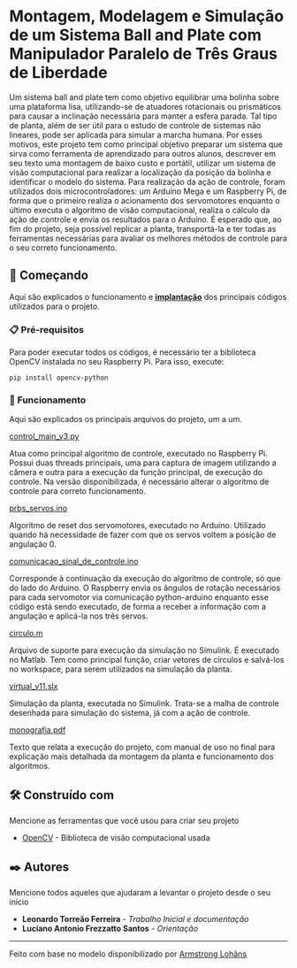 # Montagem, Modelagem e Simulação de um Sistema Ball and Plate com Manipulador Paralelo de Três Graus de Liberdade

Um sistema ball and plate tem como objetivo equilibrar uma bolinha sobre uma plataforma lisa, utilizando-se de atuadores rotacionais ou prismáticos para causar a inclinação necessária para manter a esfera parada. Tal tipo de planta, além de ser útil para o estudo de controle de sistemas não lineares, pode ser aplicada para simular a marcha humana. Por esses motivos, este projeto tem como principal objetivo preparar um sistema que sirva como ferramenta de aprendizado para outros alunos, descrever em seu texto uma montagem de baixo custo e portátil, utilizar um sistema de visão computacional para realizar a localização da posição da bolinha e identificar o modelo do sistema. Para realização da ação de controle, foram utilizados dois microcontroladores: um Arduíno Mega e um Raspberry Pi, de forma que o primeiro realiza o acionamento dos servomotores enquanto o último executa o algoritmo de visão computacional, realiza o cálculo da ação de controle e envia os resultados para o Arduíno. É esperado que, ao fim do projeto, seja possível replicar a planta, transportá-la e ter todas as ferramentas necessárias para avaliar os melhores métodos de controle para o seu correto funcionamento.

## 🚀 Começando

Aqui são explicados o funcionamento e **[implantação](#-implanta%C3%A7%C3%A3o)** dos principais códigos utilizados para o projeto.

### 📋 Pré-requisitos

Para poder executar todos os códigos, é necessário ter a biblioteca OpenCV instalada no seu Raspberry Pi. Para isso, execute:

```
pip install opencv-python
```

### 🔧 Funcionamento

Aqui são explicados os principais arquivos do projeto, um a um.

[control_main_v3.py](https://github.com/lfrezzatto/BallAndPlate3DOF/blob/main/control_main_v3.py)

Atua como principal algoritmo de controle, executado no Raspberry Pi. Possui duas threads principais, uma para captura de imagem utilizando a câmera e outra para a execução da função principal, de execução do controle. Na versão disponibilizada, é necessário alterar o algoritmo de controle para correto funcionamento.

[prbs_servos.ino](https://github.com/lfrezzatto/BallAndPlate3DOF/blob/main/prbs_servos.ino)

Algoritmo de reset dos servomotores, executado no Arduino. Utilizado quando há necessidade de fazer com que os servos voltem a posição de angulação 0.

[comunicacao_sinal_de_controle.ino](https://github.com/lfrezzatto/BallAndPlate3DOF/blob/main/comunicacao_sinal_de_controle.ino)

Corresponde à continuação da execução do algoritmo de controle, só que do lado do Arduino. O Raspberry envia os ângulos de rotação necessários para cada servomotor via comunicação python-arduino enquanto esse código está sendo executado, de forma a receber a informação com a angulação e aplicá-la nos três servos.

[circulo.m](https://github.com/lfrezzatto/BallAndPlate3DOF/blob/main/circulo.m)

Arquivo de suporte para execução da simulação no Simulink. É executado no Matlab. Tem como principal função, criar vetores de círculos e salvá-los no workspace, para serem utilizados na simulação da planta.

[virtual_v11.slx](https://github.com/lfrezzatto/BallAndPlate3DOF/blob/main/virtual_v11.slx)

Simulação da planta, executada no Simulink. Trata-se a malha de controle desenhada para simulação do sistema, já com a ação de controle.

[monografia.pdf](https://github.com/lfrezzatto/BallAndPlate3DOF/blob/main/monografia.pdf)

Texto que relata a execução do projeto, com manual de uso no final para explicação mais detalhada da montagem da planta e funcionamento dos algoritmos.

## 🛠️ Construído com

Mencione as ferramentas que você usou para criar seu projeto

* [OpenCV](https://opencv.org/) - Biblioteca de visão computacional usada

## ✒️ Autores

Mencione todos aqueles que ajudaram a levantar o projeto desde o seu início

* **Leonardo Torreão Ferreira** - *Trabalho Inicial e documentação*
* **Luciano Antonio Frezzatto Santos** - *Orientação*

---
Feito com base no modelo disponibilizado por [Armstrong Lohãns](https://gist.github.com/lohhans)